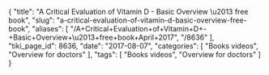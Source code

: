 {
    "title": "A Critical Evaluation of Vitamin D - Basic Overview \u2013 free book",
    "slug": "a-critical-evaluation-of-vitamin-d-basic-overview-free-book",
    "aliases": [
        "/A+Critical+Evaluation+of+Vitamin+D+-+Basic+Overview+\u2013+free+book+April+2017",
        "/8636"
    ],
    "tiki_page_id": 8636,
    "date": "2017-08-07",
    "categories": [
        "Books videos",
        "Overview for doctors"
    ],
    "tags": [
        "Books videos",
        "Overview for doctors"
    ]
}